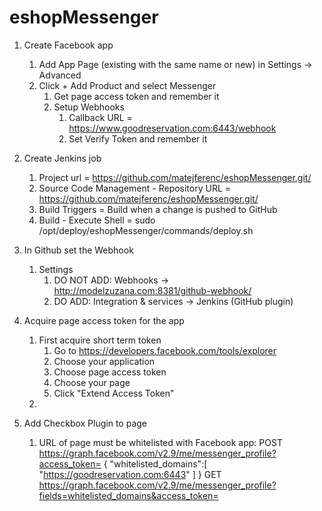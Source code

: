 # eshopMessenger

1. Create Facebook app
    1. Add App Page (existing with the same name or new) in Settings -> Advanced
    2. Click + Add Product and select Messenger
        1. Get page access token and remember it
        2. Setup Webhooks
            1. Callback URL = https://www.goodreservation.com:6443/webhook
            2. Set Verify Token and remember it
3. Create Jenkins job
    1. Project url = https://github.com/matejferenc/eshopMessenger.git/
    2. Source Code Management - Repository URL = https://github.com/matejferenc/eshopMessenger.git/
    3. Build Triggers = Build when a change is pushed to GitHub
    4. Build - Execute Shell = sudo /opt/deploy/eshopMessenger/commands/deploy.sh
4. In Github set the Webhook
    1. Settings
        1. DO NOT ADD: Webhooks -> http://modelzuzana.com:8381/github-webhook/
        2. DO ADD: Integration & services -> Jenkins (GitHub plugin)
5. Acquire page access token for the app
    1. First acquire short term token
        1. Go to https://developers.facebook.com/tools/explorer
        2. Choose your application
        3. Choose page access token
        4. Choose your page
        5. Click "Extend Access Token"
    2.

6. Add Checkbox Plugin to page
    1. URL of page must be whitelisted with Facebook app:
        POST https://graph.facebook.com/v2.9/me/messenger_profile?access_token=<TOKEN>
        {
          "whitelisted_domains":[
            "https://goodreservation.com:6443"
          ]
        }
        GET https://graph.facebook.com/v2.9/me/messenger_profile?fields=whitelisted_domains&access_token=<TOKEN>
